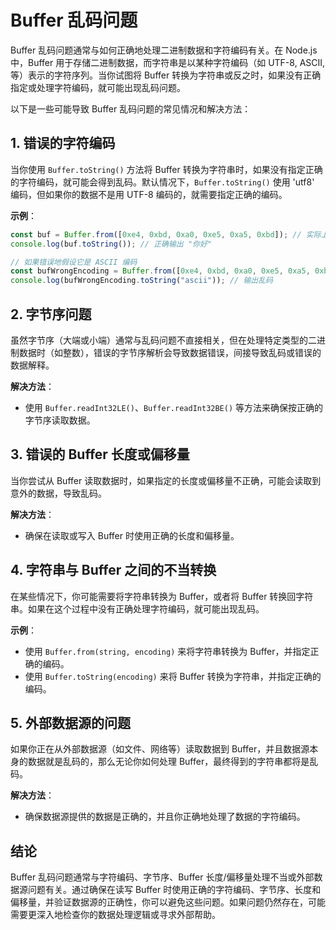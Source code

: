 # Buffer 乱码问题

Buffer 乱码问题通常与如何正确地处理二进制数据和字符编码有关。在 Node.js 中，Buffer 用于存储二进制数据，而字符串是以某种字符编码（如 UTF-8, ASCII, 等）表示的字符序列。当你试图将 Buffer 转换为字符串或反之时，如果没有正确指定或处理字符编码，就可能出现乱码问题。

以下是一些可能导致 Buffer 乱码问题的常见情况和解决方法：

## 1. 错误的字符编码

当你使用 `Buffer.toString()` 方法将 Buffer 转换为字符串时，如果没有指定正确的字符编码，就可能会得到乱码。默认情况下，`Buffer.toString()` 使用 'utf8' 编码，但如果你的数据不是用 UTF-8 编码的，就需要指定正确的编码。

**示例**：

```javascript
const buf = Buffer.from([0xe4, 0xbd, 0xa0, 0xe5, 0xa5, 0xbd]); // 实际上是 "你好" 的 UTF-8 编码
console.log(buf.toString()); // 正确输出 "你好"

// 如果错误地假设它是 ASCII 编码
const bufWrongEncoding = Buffer.from([0xe4, 0xbd, 0xa0, 0xe5, 0xa5, 0xbd]);
console.log(bufWrongEncoding.toString("ascii")); // 输出乱码
```

## 2. 字节序问题

虽然字节序（大端或小端）通常与乱码问题不直接相关，但在处理特定类型的二进制数据时（如整数），错误的字节序解析会导致数据错误，间接导致乱码或错误的数据解释。

**解决方法**：

- 使用 `Buffer.readInt32LE()`、`Buffer.readInt32BE()` 等方法来确保按正确的字节序读取数据。

## 3. 错误的 Buffer 长度或偏移量

当你尝试从 Buffer 读取数据时，如果指定的长度或偏移量不正确，可能会读取到意外的数据，导致乱码。

**解决方法**：

- 确保在读取或写入 Buffer 时使用正确的长度和偏移量。

## 4. 字符串与 Buffer 之间的不当转换

在某些情况下，你可能需要将字符串转换为 Buffer，或者将 Buffer 转换回字符串。如果在这个过程中没有正确处理字符编码，就可能出现乱码。

**示例**：

- 使用 `Buffer.from(string, encoding)` 来将字符串转换为 Buffer，并指定正确的编码。
- 使用 `Buffer.toString(encoding)` 来将 Buffer 转换为字符串，并指定正确的编码。

## 5. 外部数据源的问题

如果你正在从外部数据源（如文件、网络等）读取数据到 Buffer，并且数据源本身的数据就是乱码的，那么无论你如何处理 Buffer，最终得到的字符串都将是乱码。

**解决方法**：

- 确保数据源提供的数据是正确的，并且你正确地处理了数据的字符编码。

## 结论

Buffer 乱码问题通常与字符编码、字节序、Buffer 长度/偏移量处理不当或外部数据源问题有关。通过确保在读写 Buffer 时使用正确的字符编码、字节序、长度和偏移量，并验证数据源的正确性，你可以避免这些问题。如果问题仍然存在，可能需要更深入地检查你的数据处理逻辑或寻求外部帮助。
